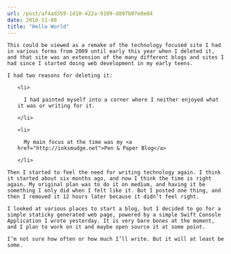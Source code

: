 ```yaml
---
url: /post/af4ad359-1d10-422a-9109-d897b07e8e04
date: 2016-11-08
title: "Hello World"
---
```


<div class="kg-card-markdown">

  <p>

    This could be viewed as a remake of the technology focused site I had in various forms from 2009 until early this year when I deleted it, and that site was an extension of the many different blogs and sites I had since I started doing web development in my early teens.

  </p>

  

  <p>

    I had two reasons for deleting it:

  </p>

  

  <ol>

    <li>

      I had painted myself into a corner where I neither enjoyed what it was or writing for it.

    </li>

    <li>

      My main focus at the time was my <a href="http://inksmudge.net">Pen & Paper Blog</a>

    </li>

  </ol>

  

  <p>

    Then I started to feel the need for writing technology again. I think it started about six months ago, and now I think the time is right again. My original plan was to do it on medium, and having it be something I only did when I felt like it. But I posted one thing, and then I removed it 12 hours later because it didn’t feel right.

  </p>

  

  <p>

    I looked at various places to start a blog, but I decided to go for a simple staticky generated web page, powered by a simple Swift Console Application I wrote yesterday. It is very bare bones at the moment, and I plan to work on it and maybe open source it at some point.

  </p>

  

  <p>

    I’m not sure how often or how much I’ll write. But it will at least be some.

  </p>

</div>